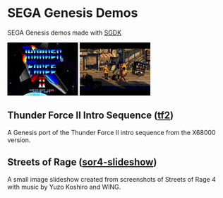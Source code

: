 # SEGA Genesis Demos

SEGA Genesis demos made with [SGDK](https://github.com/Stephane-D/SGDK)

<img src="tf2/images/tf2.png" width="160">
<img src="sor4-slideshow/images/sor4-slideshow.png" width="160">

## Thunder Force II Intro Sequence ([tf2](tf2))

A Genesis port of the Thunder Force II intro sequence from the X68000 version.

## Streets of Rage ([sor4-slideshow](sor4-slideshow))

A small image slideshow created from screenshots of Streets of Rage 4 with music by Yuzo Koshiro and WING.